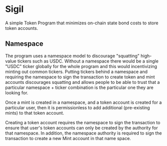 # Sigil

A simple Token Program that minimizes on-chain state bond costs to store token accounts.

## Namespace

The program uses a namespace model to discourage "squatting" high-value tickers such as USDC. Without a namespace there would be a single "USDC" ticker globally for the whole program and this would incentivizing minting out common tickers. Putting tickers behind a namespace and requiring the namespace to sign the transaction to create token and mint accounts discourages squatting and allows people to be able to trust that a particular namespace + ticker combination is the particular one they are looking for.

Once a mint is created in a namespace, and a token account is created for a particular user, then it is permissionless to add additional (pre-existing mints) to that token account.

Creating a token account requires the namespace to sign the transaction to ensure that user's token accounts can only be created by the authority for that namespace. In addition, the namespace authority is required to sign the transaction to create a new Mint account in that name space.

